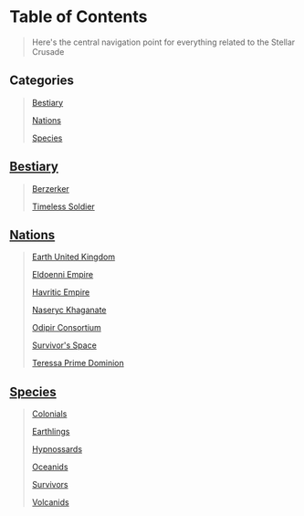 #   Table of Contents

>   Here's the central navigation point for everything related to the Stellar Crusade

##  Categories

>   [Bestiary](#bestiary)
>
>   [Nations](#nations)
>
>   [Species](#species)

##  [Bestiary](beasts/Bestiary.md)

>   [Berzerker](/beasts/MinorBerzerker.md)
>
>   [Timeless Soldier](/beasts/TimelessSoldier.md)

##  [Nations](nations/NationNavigation.md)

>   [Earth United Kingdom](/nations/EarthUnitedKingdom.md)
>
>   [Eldoenni Empire](/nations/EldoenniEmpire.md)
>
>   [Havritic Empire](/nations/HavriticEmpire.md)
>
>   [Naseryc Khaganate](/nations/NaserycKhaganate.md)
>
>   [Odipir Consortium](/nations/OdipirConsortium.md)
>
>   [Survivor's Space](/nations/SurvivorsSpace.md)
>
>   [Teressa Prime Dominion](/nations/TeressaPrimeDominion.md)

##  [Species](species/SpeciesNavigation.md)

>   [Colonials](/species/Colonials.md)
>
>   [Earthlings](/species/Earthlings.md)
>
>   [Hypnossards](/species/Hypnossards.md)
>
>   [Oceanids](/species/Oceanids.md)
>
>   [Survivors](/species/Survivors.md)
>
>   [Volcanids](/species/Volcanids.md)
